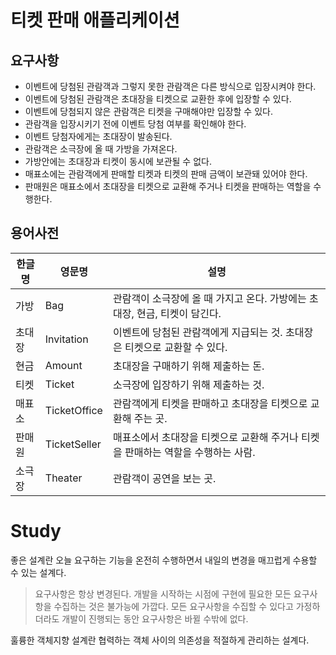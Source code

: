 # 티켓 판매 애플리케이션

## 요구사항

- 이벤트에 당첨된 관람객과 그렇지 못한 관람객은 다른 방식으로 입장시켜야 한다.
- 이벤트에 당첨된 관람객은 초대장을 티켓으로 교환한 후에 입장할 수 있다.
- 이벤트에 당첨되지 않은 관람객은 티켓을 구매해야만 입장할 수 있다.
- 관람객을 입장시키기 전에 이벤트 당첨 여부를 확인해야 한다.
- 이벤트 당첨자에게는 초대장이 발송된다.
- 관람객은 소극장에 올 때 가방을 가져온다.
- 가방안에는 초대장과 티켓이 동시에 보관될 수 없다. 
- 매표소에는 관람객에게 판매할 티켓과 티켓의 판매 금액이 보관돼 있어야 한다.
- 판매원은 매표소에서 초대장을 티켓으로 교환해 주거나 티켓을 판매하는 역할을 수행한다.

## 용어사전

| 한글명 | 영문명 | 설명 |
| --- | --- | --- |
|가방|Bag|관람객이 소극장에 올 때 가지고 온다. 가방에는 초대장, 현금, 티켓이 담긴다.|
|초대장|Invitation|이벤트에 당첨된 관람객에게 지급되는 것. 초대장은 티켓으로 교환할 수 있다.|
|현금|Amount|초대장을 구매하기 위해 제출하는 돈.|
|티켓|Ticket|소극장에 입장하기 위해 제출하는 것.|
|매표소|TicketOffice|관람객에게 티켓을 판매하고 초대장을 티켓으로 교환해 주는 곳.|
|판매원|TicketSeller|매표소에서 초대장을 티켓으로 교환해 주거나 티켓을 판매하는 역할을 수행하는 사람.|
|소극장|Theater|관람객이 공연을 보는 곳.|

# Study

좋은 설계란 오늘 요구하는 기능을 온전히 수행하면서 내일의 변경을 매끄럽게 수용할 수 있는 설계다.

> 요구사항은 항상 변경된다. 개발을 시작하는 시점에 구현에 필요한 모든 요구사항을 수집하는 것은
> 불가능에 가깝다. 모든 요구사항을 수집할 수 있다고 가정하더라도 개발이 진행되는 동안 요구사항은
> 바뀔 수밖에 없다.

훌륭한 객체지향 설계란 협력하는 객체 사이의 의존성을 적절하게 관리하는 설계다.
